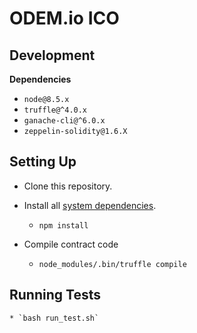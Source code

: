 # ODEM.io ICO

## Development

**Dependencies**

* `node@8.5.x`
* `truffle@^4.0.x`
* `ganache-cli@^6.0.x`
* `zeppelin-solidity@1.6.X`

## Setting Up

* Clone this repository.

* Install all [system dependencies](#development).

  * `npm install`

* Compile contract code

  * `node_modules/.bin/truffle compile`

## Running Tests

    * `bash run_test.sh`
